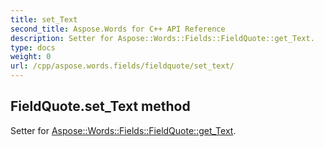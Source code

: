 ```yaml
---
title: set_Text
second_title: Aspose.Words for C++ API Reference
description: Setter for Aspose::Words::Fields::FieldQuote::get_Text. 
type: docs
weight: 0
url: /cpp/aspose.words.fields/fieldquote/set_text/
---
```

## FieldQuote.set_Text method


Setter for [Aspose::Words::Fields::FieldQuote::get_Text](./get_text/).

